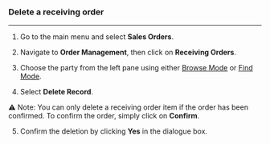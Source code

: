 ### Delete a receiving order
__________________________

1. Go to the main menu and select **Sales Orders**.

2. Navigate to **Order Management**, then click on **Receiving Orders**.

3. Choose the party from the left pane using either [Browse Mode](https://github.com/Fx-Professional-Services/HorizonDocs/blob/main/Horizon%20User%20Guide/VIII.%20Searching%20on%20Horizon/Browse%20Mode.md) or [Find Mode](https://github.com/Fx-Professional-Services/HorizonDocs/blob/main/Horizon%20User%20Guide/VIII.%20Searching%20on%20Horizon/Find%20Mode.md). 

4. Select **Delete Record**. 

⚠️ Note: You can only delete a receiving order item if the order has been confirmed. To confirm the order, simply click on **Confirm**.

5. Confirm the deletion by clicking **Yes** in the dialogue box.